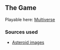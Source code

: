## The Game

Playable here: [Multiverse](http://denniskaselow.github.com/game-off-2012/)

### Sources used
 * [Asteroid images](http://opengameart.org/content/asteroid)